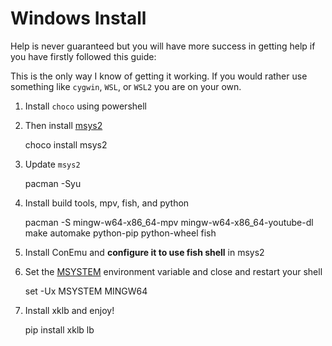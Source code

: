 # Windows Install

Help is never guaranteed but you will have more success in getting help if you have firstly followed this guide:

This is the only way I know of getting it working. If you would rather use something like `cygwin`, `WSL`, or `WSL2` you are on your own.

1. Install `choco` using powershell

2. Then install [msys2](https://www.msys2.org/)

    choco install msys2

3. Update `msys2`

    pacman -Syu

4. Install build tools, mpv, fish, and python

    pacman -S mingw-w64-x86_64-mpv mingw-w64-x86_64-youtube-dl make automake python-pip python-wheel fish

5. Install ConEmu and **configure it to use fish shell** in msys2

6. Set the [MSYSTEM](https://www.msys2.org/docs/environments/) environment variable and close and restart your shell

    set -Ux MSYSTEM MINGW64

7. Install xklb and enjoy!

    pip install xklb
    lb
